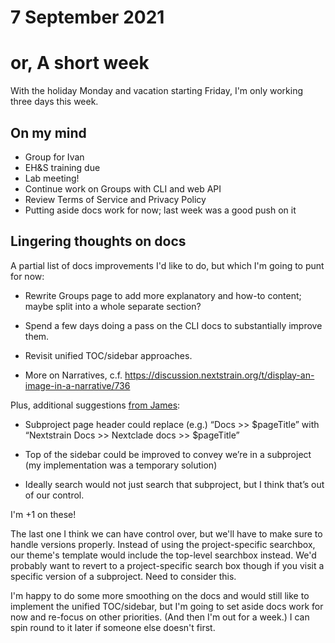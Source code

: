 # 7 September 2021
# or, A short week

With the holiday Monday and vacation starting Friday, I'm only working three
days this week.

## On my mind

  - Group for Ivan
  - EH&S training due
  - Lab meeting!
  - Continue work on Groups with CLI and web API
  - Review Terms of Service and Privacy Policy
  - Putting aside docs work for now; last week was a good push on it

## Lingering thoughts on docs

A partial list of docs improvements I'd like to do, but which I'm going to punt
for now:

  - Rewrite Groups page to add more explanatory and how-to content; maybe split
    into a whole separate section?

  - Spend a few days doing a pass on the CLI docs to substantially improve
    them.

  - Revisit unified TOC/sidebar approaches.

  - More on Narratives, c.f. https://discussion.nextstrain.org/t/display-an-image-in-a-narrative/736

Plus, additional suggestions [from
James](https://bedfordlab.slack.com/archives/C01LCTT7JNN/p1630900155016900):

  - Subproject page header could replace (e.g.) “Docs >> $pageTitle” with
    “Nextstrain Docs >> Nextclade docs >> $pageTitle”

  - Top of the sidebar could be improved to convey we’re in a subproject (my
    implementation was a temporary solution)

  - Ideally search would not just search that subproject, but I think that’s
    out of our control.

I'm +1 on these!

The last one I think we can have control over, but we'll have to make sure to
handle versions properly.  Instead of using the project-specific searchbox, our
theme's template would include the top-level searchbox instead. We'd probably
want to revert to a project-specific search box though if you visit a specific
version of a subproject. Need to consider this.

I'm happy to do some more smoothing on the docs and would still like to
implement the unified TOC/sidebar, but I'm going to set aside docs work for now
and re-focus on other priorities. (And then I'm out for a week.) I can spin
round to it later if someone else doesn't first.

